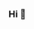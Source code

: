 ### Hi 👋

<!--
- **Resume** : [<img src="https://img.shields.io/badge/Notion-000000?style=for-the-badge&logo=Notion&logoColor=white">](https://unhas.notion.site/39da44c3a57b4766a6c72cf0772ed0a1?pvs=4)

<br/>

Back-end 개발자 박경서입니다. 
-->

<!--
**unhas01/unhas01** is a ✨ _special_ ✨ repository because its `README.md` (this file) appears on your GitHub profile.

Here are some ideas to get you started:

- 🔭 I’m currently working on ...
- 🌱 I’m currently learning ...
- 👯 I’m looking to collaborate on ...
- 🤔 I’m looking for help with ...
- 💬 Ask me about ...
- 📫 How to reach me: ...
- 😄 Pronouns: ...
- ⚡ Fun fact: ...
-->
